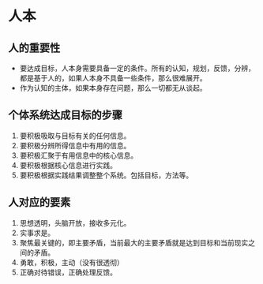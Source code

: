# 人本

## 人的重要性

- 要达成目标，人本身需要具备一定的条件。所有的认知，规划，反馈，分辨，都是基于人的，如果人本身不具备一些条件，那么很难展开。
- 作为认知的主体，如果本身存在问题，那么一切都无从谈起。

## 个体系统达成目标的步骤

1. 要积极吸取与目标有关的任何信息。
2. 要积极分辨所得信息中有用的信息。
3. 要积极汇聚于有用信息中的核心信息。
4. 要积极根据核心信息进行实践。
5. 要积极根据实践结果调整整个系统。包括目标，方法等。

## 人对应的要素


1. 思想透明，头脑开放，接收多元化。
2. 实事求是。
3. 聚焦最关键的，即主要矛盾，当前最大的主要矛盾就是达到目标和当前现实之间的矛盾。
4. 勇敢，积极，主动（没有很透彻）
5. 正确对待错误，正确处理反馈。
